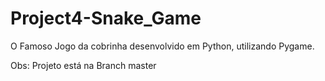 # Project4-Snake_Game
O Famoso Jogo da cobrinha desenvolvido em Python, utilizando Pygame. 


Obs: Projeto está na Branch master
